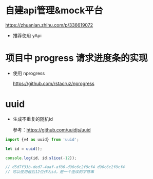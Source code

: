 # 自建api管理&mock平台

https://zhuanlan.zhihu.com/p/336619072

* 推荐使用 yApi



# 项目中 progress 请求进度条的实现

* 使用 nprogress

  https://github.com/rstacruz/nprogress

  



# uuid

* 生成不重复的随机id

  参考：https://github.com/uuidjs/uuid

```js
import {v4 as uuid} from 'uuid';

let id = uuid();

console.log(id, id.slice(-12));

// d5d7f33b-ded7-4aaf-af86-d90c6c2f8cf4 d90c6c2f8cf4
// 可以使用最后12位作为id，是一个连续的字符串
```

